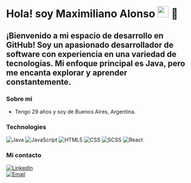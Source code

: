 <h1>Hola! soy Maximiliano Alonso <img src="https://raw.githubusercontent.com/iampavangandhi/iampavangandhi/master/gifs/Hi.gif" width="30px"> 🚀</h1>
<h2>¡Bienvenido a mi espacio de desarrollo en GitHub! Soy un apasionado desarrollador de software con experiencia en una variedad de tecnologías. Mi enfoque principal es Java, pero me encanta explorar y aprender constantemente. </h2>

### Sobre mi
- Tengo 29 años y soy de Buenos Aires, Argentina.
### Technologies
  ![Java](https://img.shields.io/badge/-Java-333333?style=flat&logo=java)
  ![JavaScript](https://img.shields.io/badge/-JavaScript-333333?style=flat&logo=javascript)
  ![HTML5](https://img.shields.io/badge/-HTML5-333333?style=flat&logo=HTML5)
  ![CSS](https://img.shields.io/badge/-CSS-333333?style=flat&logo=CSS3&logoColor=1572B6)
  ![SCSS](https://img.shields.io/badge/-SCSS-333333?style=flat&logo=SASS&logoColor=CE6B9E)
  ![React](https://img.shields.io/badge/-React-333333?style=flat&logo=react)

### Mi contacto
<a href="https://www.linkedin.com/in/maximiliano-adrian-alonso/"><img alt="LinkedIn" ></a>  
<a href="maximiliano.alonso67@gmail.com"><img alt="Email" ></a>  

<!--![GitHub Activity](https://github-readme-stats.vercel.app/api?username=mauro069&show_icons=true)

<p align="left"> <img src="https://komarev.com/ghpvc/?username=mauro069&label=Profile%20views&color=0e75b6&style=flat" alt="mauro069" /> </p>
<!--
**maxialoalo/maxialoalo** is a ✨ _special_ ✨ repository because its `README.md` (this file) appears on your GitHub profile.

Here are some ideas to get you started:

- 🔭 I’m currently working on ...
- 🌱 I’m currently learning ...
- 👯 I’m looking to collaborate on ...
- 🤔 I’m looking for help with ...
- 💬 Ask me about ...
- 📫 How to reach me: ...
- 😄 Pronouns: ...
- ⚡ Fun fact: ...
-->
